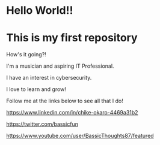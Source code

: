# Hello World!!
# This is my first repository
How's it going?! 

I'm a musician and aspiring IT Professional. 

I have an interest in cybersecurity. 

I love to learn and grow!

Follow me at the links below to see all that I do!

https://www.linkedin.com/in/chike-okaro-4469a31b2

https://twitter.com/bassicfun

https://www.youtube.com/user/BassicThoughts87/featured
